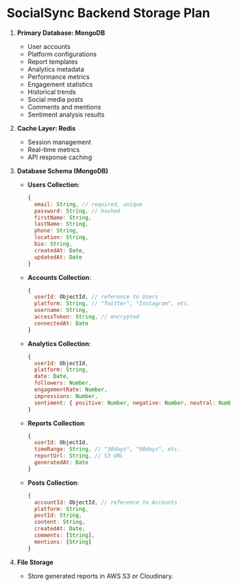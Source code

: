 # SocialSync Backend Storage Plan

1. **Primary Database: MongoDB**  
   - User accounts  
   - Platform configurations  
   - Report templates  
   - Analytics metadata  
   - Performance metrics  
   - Engagement statistics  
   - Historical trends  
   - Social media posts  
   - Comments and mentions  
   - Sentiment analysis results  

2. **Cache Layer: Redis**  
   - Session management  
   - Real-time metrics  
   - API response caching  

3. **Database Schema (MongoDB)**  
   - **Users Collection**:  
     ```javascript
     {
       email: String, // required, unique
       password: String, // hashed
       firstName: String,
       lastName: String,
       phone: String,
       location: String,
       bio: String,
       createdAt: Date,
       updatedAt: Date
     }
     ```
   - **Accounts Collection**:  
     ```javascript
     {
       userId: ObjectId, // reference to Users
       platform: String, // "Twitter", "Instagram", etc.
       username: String,
       accessToken: String, // encrypted
       connectedAt: Date
     }
     ```
   - **Analytics Collection**:  
     ```javascript
     {
       userId: ObjectId,
       platform: String,
       date: Date,
       followers: Number,
       engagementRate: Number,
       impressions: Number,
       sentiment: { positive: Number, negative: Number, neutral: Number }
     }
     ```
   - **Reports Collection**:  
     ```javascript
     {
       userId: ObjectId,
       timeRange: String, // "30days", "90days", etc.
       reportUrl: String, // S3 URL
       generatedAt: Date
     }
     ```
   - **Posts Collection**:  
     ```javascript
     {
       accountId: ObjectId, // reference to Accounts
       platform: String,
       postId: String,
       content: String,
       createdAt: Date,
       comments: [String],
       mentions: [String]
     }
     ```

4. **File Storage**  
   - Store generated reports in AWS S3 or Cloudinary.